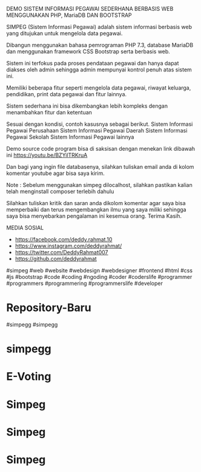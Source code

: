 DEMO SISTEM INFORMASI PEGAWAI SEDERHANA BERBASIS WEB MENGGUNAKAN PHP, MariaDB DAN BOOTSTRAP⁣⁣

SIMPEG (Sistem Informasi Pegawai) adalah sistem informasi berbasis web yang ditujukan untuk mengelola data pegawai.⁣⁣

Dibangun menggunakan bahasa pemrograman PHP 7.3, database MariaDB dan menggunakan framework CSS Bootstrap serta berbasis web.⁣⁣

Sistem ini terfokus pada proses pendataan pegawai dan hanya dapat diakses oleh admin sehingga admin mempunyai kontrol penuh atas sistem ini.⁣⁣

⁣⁣Memiliki beberapa fitur seperti mengelola data pegawai, riwayat keluarga, pendidikan, print data pegawai dan fitur lainnya.⁣⁣

⁣⁣Sistem sederhana ini bisa dikembangkan lebih kompleks dengan menambahkan fitur dan ketentuan⁣⁣

⁣⁣Sesuai dengan kondisi, contoh kasusnya sebagai berikut.⁣⁣
	Sistem Informasi Pegawai Perusahaan⁣⁣
	Sistem Informasi Pegawai Daerah⁣⁣
	Sistem Informasi Pegawai Sekolah⁣⁣
	Sistem Informasi Pegawai lainnya⁣⁣⁣
	
Demo source code program bisa di saksisan dengan menekan link dibawah ini⁣⁣⁣
https://youtu.be/BZYilTRKruA

Dan bagi yang ingin file databasenya, silahkan tuliskan email anda di kolom komentar youtube agar bisa saya kirim.⁣⁣⁣

Note :
Sebelum menggunakan simpeg dilocalhost, silahkan pastikan kalian telah menginstall composer terlebih dahulu

Silahkan tuliskan kritik dan saran anda dikolom komentar agar saya bisa memperbaiki dan terus mengembangkan ilmu yang saya miliki sehingga saya bisa menyebarkan pengalaman ini kesemua orang. Terima Kasih.⁣⁣

MEDIA SOSIAL⁣⁣
- https://facebook.com/deddy.rahmat.10
- https://www.instagram.com/deddyrahmat/
- https://twitter.com/DeddyRahmat007
- https://github.com/deddyrahmat

#simpeg  #web #website #webdesign #webdesigner #frontend #html #css #js #bootstrap #code #coding #ngoding #coder #coderslife #programmer #programmers #programmering #programmerslife #developer
# Repository-Baru
#simpegg
#simpegg
# simpegg
# E-Voting 
# Simpeg 
# Simpeg 
# Simpeg 
